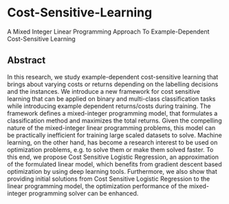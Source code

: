 # Cost-Sensitive-Learning 
A Mixed Integer Linear Programming Approach To Example-Dependent Cost-Sensitive Learning

## Abstract

In this research, we study example-dependent cost-sensitive learning that brings about varying costs or returns depending on the labelling decisions and the instances. We introduce a new framework for cost sensitive learning that can be applied on binary and multi-class classification tasks while introducing example dependent returns/costs during training. The framework defines a mixed-integer programming model, that formulates a classification method and maximizes the total returns. Given the compelling nature of the mixed-integer linear programming problems, this model can be practically inefficient for training large scaled datasets to solve. Machine learning, on the other hand, has become a research interest to be used on optimization problems, e.g. to solve them or make them solved faster. To this end, we propose Cost Sensitive Logistic Regression, an approximation of the formulated linear model, which benefits from gradient descent based optimization by using deep learning tools. Furthermore, we also show that providing initial solutions from Cost Sensitive Logistic Regression to the linear programming model, the optimization performance of the mixed-integer programming solver can be enhanced.

